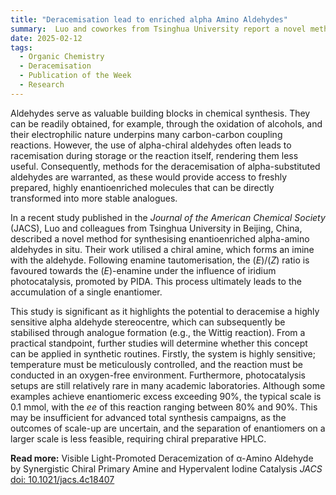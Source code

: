```yaml
---
title: "Deracemisation lead to enriched alpha Amino Aldehydes"  
summary:  Luo and coworkes from Tsinghua University report a novel method for deracemisation in JACS
date: 2025-02-12
tags:
  - Organic Chemistry
  - Deracemisation
  - Publication of the Week
  - Research
---
```


Aldehydes serve as valuable building blocks in chemical synthesis. They can be readily obtained, for example, through the oxidation of alcohols, and their electrophilic nature underpins many carbon-carbon coupling reactions. However, the use of alpha-chiral aldehydes often leads to racemisation during storage or the reaction itself, rendering them less useful. Consequently, methods for the deracemisation of alpha-substituted aldehydes are warranted, as these would provide access to freshly prepared, highly enantioenriched molecules that can be directly transformed into more stable analogues.

In a recent study published in the *Journal of the American Chemical Society* (JACS), Luo and colleagues from Tsinghua University in Beijing, China, described a novel method for synthesising enantioenriched alpha-amino aldehydes in situ. Their work utilised a chiral amine, which forms an imine with the aldehyde. Following enamine tautomerisation, the (*E*)/(*Z*) ratio is favoured towards the (*E*)-enamine under the influence of iridium photocatalysis, promoted by PIDA. This process ultimately leads to the accumulation of a single enantiomer.

This study is significant as it highlights the potential to deracemise a highly sensitive alpha aldehyde stereocentre, which can subsequently be stabilised through analogue formation (e.g., the Wittig reaction). From a practical standpoint, further studies will determine whether this concept can be applied in synthetic routines. Firstly, the system is highly sensitive; temperature must be meticulously controlled, and the reaction must be conducted in an oxygen-free environment. Furthermore, photocatalysis setups are still relatively rare in many academic laboratories. Although some examples achieve enantiomeric excess exceeding 90%, the typical scale is 0.1 mmol, with the *ee* of this reaction ranging between 80% and 90%. This may be insufficient for advanced total synthesis campaigns, as the outcomes of scale-up are uncertain, and the separation of enantiomers on a larger scale is less feasible, requiring chiral preparative HPLC.


**Read more:** Visible Light-Promoted Deracemization of α-Amino Aldehyde by Synergistic Chiral Primary Amine and Hypervalent Iodine Catalysis *JACS* [doi: 10.1021/jacs.4c18407](https://pubs.acs.org/doi/10.1021/jacs.4c18407)